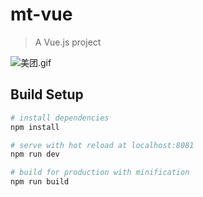 # mt-vue

> A Vue.js project

![美团.gif](https://upload-images.jianshu.io/upload_images/3174701-7ec9814f9aca08d9.gif?imageMogr2/auto-orient/strip)


## Build Setup

``` bash
# install dependencies
npm install

# serve with hot reload at localhost:8081
npm run dev

# build for production with minification
npm run build

```

